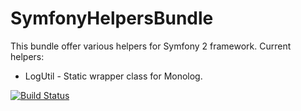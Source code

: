 SymfonyHelpersBundle
====================

This bundle offer various helpers for Symfony 2 framework.
Current helpers:
* LogUtil - Static wrapper class for Monolog.

[![Build Status](https://travis-ci.org/tormit/SymfonyHelpersBundle.png?branch=master)](https://travis-ci.org/tormit/SymfonyHelpersBundle)
